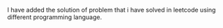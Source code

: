 
I have added the solution of problem that i have solved in  leetcode using different programming language.
